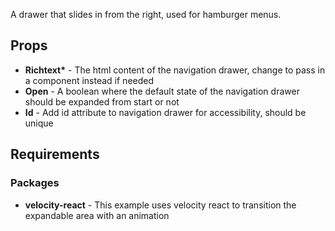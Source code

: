 A drawer that slides in from the right, used for hamburger menus.

## Props

-   **Richtext\*** - The html content of the navigation drawer, change to pass in a component instead if needed
-   **Open** - A boolean where the default state of the navigation drawer should be expanded from start or not
-   **Id** - Add id attribute to navigation drawer for accessibility, should be unique

## Requirements

### Packages

-   **velocity-react** - This example uses velocity react to transition the expandable area with an animation
